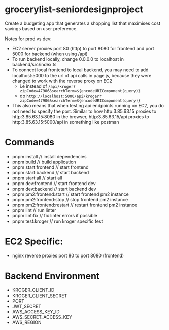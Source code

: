 # grocerylist-seniordesignproject
Create a budgeting app that generates a shopping list that maximises cost savings based on user preference.

Notes for prod vs dev:
* EC2 server proxies port 80 (http) to port 8080 for frontend and port 5000 for backend (when using /api)
* To run backend locally, change 0.0.0.0 to localhost in backend/src/index.ts
* To connect local frontend to local backend, you may need to add localhost:5000 to the url of api calls in page.js, because they were changed to work with the reverse proxy on EC2
    * i.e instead of `/api/kroger?zipCode=47906&searchTerm=${encodeURIComponent(query)}`
    * do `http://localhost:5000/api/kroger?zipCode=47906&searchTerm=${encodeURIComponent(query)}`
* This also means that when testing api endpoints running on EC2, you do not need to specify the port. Similar to how http:3.85.63.15 proxies to http:3.85.63.15:8080 in the browser, http:3.85.63.15/api proxies to http:3.85.63.15:5000/api in something like postman

# Commands
* pnpm install // install dependencies
* pnpm build // build application
* pnpm start:frontend // start frontend
* pnpm start:backend // start backend
* pnpm start:all // start all
* pnpm dev:frontend // start frontend dev
* pnpm dev:backend // start backend dev
* pnpm pm2:frontend:start // start frontend pm2 instance
* pnpm pm2:frontend:stop // stop frontend pm2 instance
* pnpm pm2:frontend:restart // restart frontend pm2 instance
* pnpm lint // run linter
* pnpm lint:fix // fix linter errors if possible
* pnpm test:kroger // run kroger specific test

# EC2 Specific:
* nginx reverse proxies port 80 to port 8080 (frontend)

# Backend Environment
* KROGER_CLIENT_ID
* KROGER_CLIENT_SECRET
* PORT
* JWT_SECRET
* AWS_ACCESS_KEY_ID
* AWS_SECRET_ACCESS_KEY
* AWS_REGION


